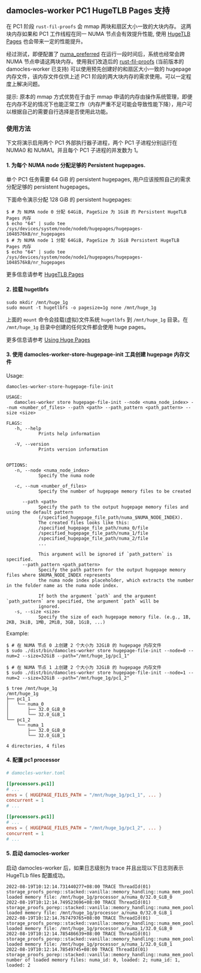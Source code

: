 ## damocles-worker PC1 HugeTLB Pages 支持
在 PC1 阶段 `rust-fil-proofs` 会 mmap 两块和扇区大小一致的大块内存。 这两块内存如果和 PC1 工作线程在同一 NUMA 节点会有效提升性能, 使用 [HugeTLB Pages](https://www.kernel.org/doc/html/v5.16/admin-guide/mm/hugetlbpage.html) 也会带来一定的性能提升。


经过测试，即便配置了 [numa_preferred](./03.damocles-worker%E7%9A%84%E9%85%8D%E7%BD%AE%E8%A7%A3%E6%9E%90.md#processorsstage_name) 在运行一段时间后，系统也经常会跨 NUMA 节点申请这两块内存。使用我们改造后的 [rust-fil-proofs](https://github.com/ipfs-force-community/rust-fil-proofs/tree/force/master_v12.0.0) (当前版本的 damocles-worker 已支持) 可以使用预先创建好的和扇区大小一致的 hugepage 内存文件，该内存文件仅供上述 PC1 阶段的两大块内存的需求使用。可以一定程度上解决问题。

提示: 原本的 mmap 方式优势在于由于 mmap 申请的内存由操作系统管理，即便在内存不足的情况下也能正常工作（内存严重不足可能会导致性能下降），用户可以根据自己的需要自行选择是否使用此功能。

### 使用方法

下文将演示启用两个 PC1 外部执行器子进程，两个 PC1 子进程分别运行在 NUMA0 和 NUMA1。并且每个 PC1 子进程的并发数为 1。

#### 1. 为每个 NUMA node 分配足够的 Persistent hugepages.
单个 PC1 任务需要 64 GiB 的 persistent hugepages, 用户应该按照自己的需求分配足够的 persistent hugepages。

下面命令演示分配 128 GiB 的 persistent hugepages:
```shell
$ # 为 NUMA node 0 分配 64GiB, PageSize 为 1GiB 的 Persistent HugeTLB Pages 内存
$ echo "64" | sudo tee /sys/devices/system/node/node0/hugepages/hugepages-1048576kB/nr_hugepages
$ # 为 NUMA node 1 分配 64GiB, PageSize 为 1GiB Persistent HugeTLB Pages 内存
$ echo "64" | sudo tee /sys/devices/system/node/node1/hugepages/hugepages-1048576kB/nr_hugepages
```
更多信息请参考 [HugeTLB Pages](https://www.kernel.org/doc/html/v5.16/admin-guide/mm/hugetlbpage.html) 

#### 2. 挂载 hugetlbfs
```shell
sudo mkdir /mnt/huge_1g
sudo mount -t hugetlbfs -o pagesize=1g none /mnt/huge_1g
```
上面的 `mount` 命令会挂载(虚拟)文件系统 `hugetlbfs` 到 `/mnt/huge_1g` 目录。在 `/mnt/huge_1g` 目录中创建的任何文件都会使用 huge pages。

更多信息请参考 [Using Huge Pages](https://www.kernel.org/doc/html/v5.16/admin-guide/mm/hugetlbpage.html#using-huge-pages)

#### 3. 使用 damocles-worker-store-hugepage-init 工具创建 hugepage 内存文件
   
Usage:
```
damocles-worker-store-hugepage-file-init 

USAGE:
   damocles-worker store hugepage-file-init --node <numa_node_index> --num <number_of_files> --path <path> --path_pattern <path_pattern> --size <size>

FLAGS:
   -h, --help       
            Prints help information

   -V, --version    
            Prints version information


OPTIONS:
   -n, --node <numa_node_index>         
            Specify the numa node

   -c, --num <number_of_files>          
            Specify the number of hugepage memory files to be created

      --path <path>                    
            Specify the path to the output hugepage memory files and using the default pattern
            (/specified_hugepage_file_path/numa_$NUMA_NODE_INDEX).
            The created files looks like this:
            /specified_hugepage_file_path/numa_0/file
            /specified_hugepage_file_path/numa_1/file
            /specified_hugepage_file_path/numa_2/file
            ...
            
            This argument will be ignored if `path_pattern` is specified.
      --path_pattern <path_pattern>    
            Specify the path pattern for the output hugepage memory files where $NUMA_NODE_INDEX represents 
            the numa node index placeholder, which extracts the number in the folder name as the numa node index.
            
            If both the argument `path` and the argument `path_pattern` are specified, the argument `path` will be
            ignored.
   -s, --size <size>                    
            Specify the size of each hugepage memory file. (e.g., 1B, 2KB, 3kiB, 1MB, 2MiB, 3GB, 1GiB, ...)

```

Example:
```shell
$ # 在 NUMA 节点 0 上创建 2 个大小为 32GiB 的 hugepage 内存文件
$ sudo ./dist/bin/damocles-worker store hugepage-file-init --node=0 --num=2 --size=32GiB --path="/mnt/huge_1g/pc1_1"

$ # 在 NUMA 节点 1 上创建 2 个大小为 32GiB 的 hugepage 内存文件
$ sudo ./dist/bin/damocles-worker store hugepage-file-init --node=1 --num=2 --size=32GiB --path="/mnt/huge_1g/pc1_2"

$ tree /mnt/huge_1g
/mnt/huge_1g
├── pc1_1
│   └── numa_0
│       ├── 32.0_GiB_0
│       └── 32.0_GiB_1
└── pc1_2
    └── numa_1
        ├── 32.0_GiB_0
        └── 32.0_GiB_1

4 directories, 4 files
```

#### 4. 配置 pc1 processor
```toml
# damocles-worker.toml

[[processors.pc1]]
# ...
envs = { HUGEPAGE_FILES_PATH = "/mnt/huge_1g/pc1_1", ... }
concurrent = 1
# ...

[[processors.pc1]]
# ...
envs = { HUGEPAGE_FILES_PATH = "/mnt/huge_1g/pc1_2", ... }
concurrent = 1
# ...

```

#### 5. 启动 damocles-worker

启动 damocles-worker 后，如果日志级别为 trace 并且出现以下日志则表示 HugeTLb files 配置成功。
```
2022-08-19T10:12:14.731440277+08:00 TRACE ThreadId(01) storage_proofs_porep::stacked::vanilla::memory_handling::numa_mem_pool: loaded memory file: /mnt/huge_1g/processor_a/numa_0/32.0_GiB_0
2022-08-19T10:12:14.749523696+08:00 TRACE ThreadId(01) storage_proofs_porep::stacked::vanilla::memory_handling::numa_mem_pool: loaded memory file: /mnt/huge_1g/processor_a/numa_0/32.0_GiB_1
2022-08-19T10:12:14.767479765+08:00 TRACE ThreadId(01) storage_proofs_porep::stacked::vanilla::memory_handling::numa_mem_pool: loaded memory file: /mnt/huge_1g/processor_a/numa_1/32.0_GiB_0
2022-08-19T10:12:14.785486639+08:00 TRACE ThreadId(01) storage_proofs_porep::stacked::vanilla::memory_handling::numa_mem_pool: loaded memory file: /mnt/huge_1g/processor_a/numa_1/32.0_GiB_1
2022-08-19T10:12:14.78549745+08:00 TRACE ThreadId(01) storage_proofs_porep::stacked::vanilla::memory_handling::numa_mem_pool: number of loaded memory files: numa_id: 0, loaded: 2; numa_id: 1, loaded: 2
```

